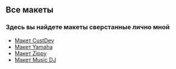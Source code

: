 <h2>Все макеты</h2>

<h3>Здесь вы найдете макеты сверстанные лично мной</h3>

<ul>
    <li><a href="#">Макет CustDev</a></li>
    <li><a href="#">Макет Yamaha</a></li>
    <li><a href="#">Макет Zippy</a></li>
    <li><a href="#">Макет Music DJ</a></li>
</ul>
